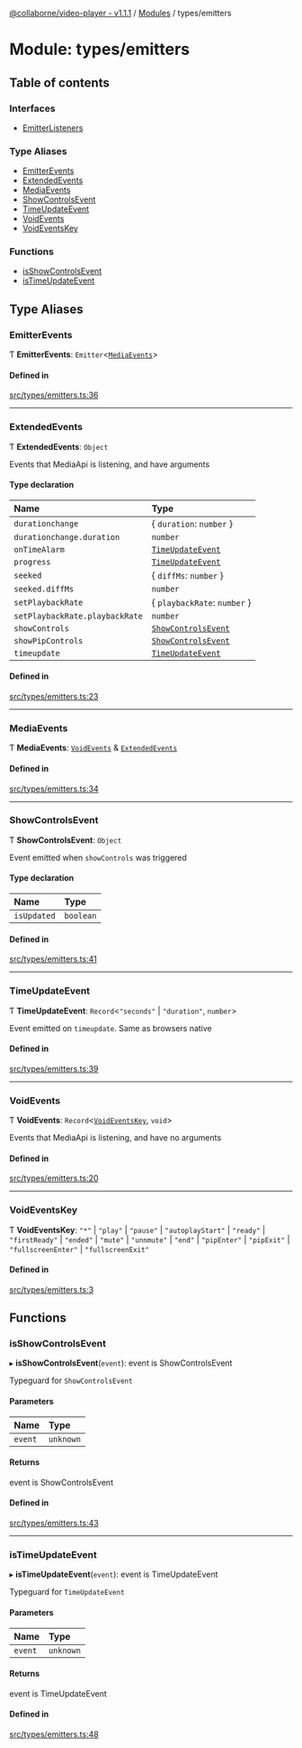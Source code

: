 [@collaborne/video-player - v1.1.1](/docs/../README.md) / [Modules](/docs/modules.md) / types/emitters

# Module: types/emitters

## Table of contents

### Interfaces

- [EmitterListeners](/docs/interfaces/types_emitters.EmitterListeners.md)

### Type Aliases

- [EmitterEvents](/docs/modules/types_emitters.md#emitterevents)
- [ExtendedEvents](/docs/modules/types_emitters.md#extendedevents)
- [MediaEvents](/docs/modules/types_emitters.md#mediaevents)
- [ShowControlsEvent](/docs/modules/types_emitters.md#showcontrolsevent)
- [TimeUpdateEvent](/docs/modules/types_emitters.md#timeupdateevent)
- [VoidEvents](/docs/modules/types_emitters.md#voidevents)
- [VoidEventsKey](/docs/modules/types_emitters.md#voideventskey)

### Functions

- [isShowControlsEvent](/docs/modules/types_emitters.md#isshowcontrolsevent)
- [isTimeUpdateEvent](/docs/modules/types_emitters.md#istimeupdateevent)

## Type Aliases

### EmitterEvents

Ƭ **EmitterEvents**: `Emitter`<[`MediaEvents`](/docs/modules/types_emitters.md#mediaevents)\>

#### Defined in

[src/types/emitters.ts:36](https://github.com/Collaborne/video-player/blob/0cbe36f/src/types/emitters.ts#L36)

___

### ExtendedEvents

Ƭ **ExtendedEvents**: `Object`

Events that MediaApi is listening, and have arguments

#### Type declaration

| Name | Type |
| :------ | :------ |
| `durationchange` | { `duration`: `number`  } |
| `durationchange.duration` | `number` |
| `onTimeAlarm` | [`TimeUpdateEvent`](/docs/modules/types_emitters.md#timeupdateevent) |
| `progress` | [`TimeUpdateEvent`](/docs/modules/types_emitters.md#timeupdateevent) |
| `seeked` | { `diffMs`: `number`  } |
| `seeked.diffMs` | `number` |
| `setPlaybackRate` | { `playbackRate`: `number`  } |
| `setPlaybackRate.playbackRate` | `number` |
| `showControls` | [`ShowControlsEvent`](/docs/modules/types_emitters.md#showcontrolsevent) |
| `showPipControls` | [`ShowControlsEvent`](/docs/modules/types_emitters.md#showcontrolsevent) |
| `timeupdate` | [`TimeUpdateEvent`](/docs/modules/types_emitters.md#timeupdateevent) |

#### Defined in

[src/types/emitters.ts:23](https://github.com/Collaborne/video-player/blob/0cbe36f/src/types/emitters.ts#L23)

___

### MediaEvents

Ƭ **MediaEvents**: [`VoidEvents`](/docs/modules/types_emitters.md#voidevents) & [`ExtendedEvents`](/docs/modules/types_emitters.md#extendedevents)

#### Defined in

[src/types/emitters.ts:34](https://github.com/Collaborne/video-player/blob/0cbe36f/src/types/emitters.ts#L34)

___

### ShowControlsEvent

Ƭ **ShowControlsEvent**: `Object`

Event emitted when `showControls` was triggered

#### Type declaration

| Name | Type |
| :------ | :------ |
| `isUpdated` | `boolean` |

#### Defined in

[src/types/emitters.ts:41](https://github.com/Collaborne/video-player/blob/0cbe36f/src/types/emitters.ts#L41)

___

### TimeUpdateEvent

Ƭ **TimeUpdateEvent**: `Record`<``"seconds"`` \| ``"duration"``, `number`\>

Event emitted on `timeupdate`. Same as browsers native

#### Defined in

[src/types/emitters.ts:39](https://github.com/Collaborne/video-player/blob/0cbe36f/src/types/emitters.ts#L39)

___

### VoidEvents

Ƭ **VoidEvents**: `Record`<[`VoidEventsKey`](/docs/modules/types_emitters.md#voideventskey), `void`\>

Events that MediaApi is listening, and have no arguments

#### Defined in

[src/types/emitters.ts:20](https://github.com/Collaborne/video-player/blob/0cbe36f/src/types/emitters.ts#L20)

___

### VoidEventsKey

Ƭ **VoidEventsKey**: ``"*"`` \| ``"play"`` \| ``"pause"`` \| ``"autoplayStart"`` \| ``"ready"`` \| ``"firstReady"`` \| ``"ended"`` \| ``"mute"`` \| ``"unnmute"`` \| ``"end"`` \| ``"pipEnter"`` \| ``"pipExit"`` \| ``"fullscreenEnter"`` \| ``"fullscreenExit"``

#### Defined in

[src/types/emitters.ts:3](https://github.com/Collaborne/video-player/blob/0cbe36f/src/types/emitters.ts#L3)

## Functions

### isShowControlsEvent

▸ **isShowControlsEvent**(`event`): event is ShowControlsEvent

Typeguard for `ShowControlsEvent`

#### Parameters

| Name | Type |
| :------ | :------ |
| `event` | `unknown` |

#### Returns

event is ShowControlsEvent

#### Defined in

[src/types/emitters.ts:43](https://github.com/Collaborne/video-player/blob/0cbe36f/src/types/emitters.ts#L43)

___

### isTimeUpdateEvent

▸ **isTimeUpdateEvent**(`event`): event is TimeUpdateEvent

Typeguard for `TimeUpdateEvent`

#### Parameters

| Name | Type |
| :------ | :------ |
| `event` | `unknown` |

#### Returns

event is TimeUpdateEvent

#### Defined in

[src/types/emitters.ts:48](https://github.com/Collaborne/video-player/blob/0cbe36f/src/types/emitters.ts#L48)
